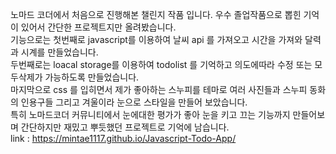 노마드 코더에서 처음으로 진행해본 챌린지 작품 입니다. 우수 졸업작품으로 뽑힌 기억이 있어서 간단한 프로젝트지만 올려봤습니다.<br>
기능으로는 첫번째로 javascript를 이용하여 날씨 api 를 가져오고 시간을 가져와 달력과 시계를 만들었습니다.<br>
두번째로는 loacal storage를 이용하여 todolist 를 기억하고 의도에따라 수정 또는 모두삭제가 가능하도록 만들었습니다.<br>
마지막으로 css 를 입히면서 제가 좋아하는 스누피를 테마로 여러 사진들과 스누피 동화의 인용구들 그리고 겨울이라 눈으로 스타일을 만들어 보았습니다.<br>
특히 노마드코더 커뮤니티에서 눈에대한 평가가 좋아 눈을 키고 끄는 기능까지 만들어보며 간단하지만 재밌고 뿌듯했던 프로젝트로 기억에 남습니다.<br>
link : https://mintae1117.github.io/Javascript-Todo-App/